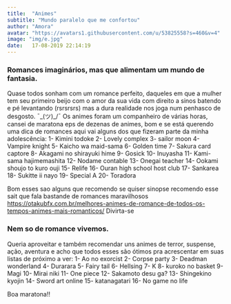 ```yaml
---
title:  "Animes"
subtitle: "Mundo paralelo que me confortou"
author: "Amora"
avatar: "https://avatars1.githubusercontent.com/u/53825558?s=460&v=4"
image: "img/e.jpg"
date:   17-08-2019 22:14:19
---
```


### Romances imaginários, mas que alimentam um mundo de fantasia. 
Quase todos sonham com um romance perfeito, daqueles em que a mulher tem seu primeiro beijo com o amor da sua vida com direito a sinos batendo e pé levantando (rsrsrsrs) mas a dura realidade nos joga num penhasco de desgosto. ¯\_(ツ)_/¯
Os animes foram um companheiro de várias horas, cansei de maratona eps de dezenas de animes, bom e se está querendo uma dica de romances aqui vai alguns dos que fizeram parte da minha adolescência: 
1- Kimini todoke
2- Lovely complex
3- sailor moon 
4- Vampire knight
5- Kaicho wa maid-sama
6- Golden time
7- Sakura card captore
8- Akagami no shirayuki hime
9- Gosick
10- Inuyasha
11- Kami-sama hajimemashita
12- Nodame contable
13- Onegai teacher 
14- Ookami shoujo to kuro ouji
15- Relife
16- Ouran high school host club
17- Sankarea
18- Sukitte ii nayo
19- Special A
20- Toradora 

Bom esses sao alguns que recomendo se quiser sinopse recomendo esse sait que fala bastande de romances maravilhosos 
https://otakubfx.com.br/melhores-animes-de-romance-de-todos-os-tempos-animes-mais-romanticos/
Divirta-se 

### Nem so de romance vivemos.
Queria aproveitar e também recomendar uns animes de terror, suspense, ação, aventura e acho que todos esses são ótimos pra acrescentar em suas listas de próximo a ver: 
1- Ao no exorcist
2- Corpse party
3- Deadman wonderland 
4- Durarara
5- Fairy tail 
6- Hellsing
7- K
8- kuroko no basket
9- Magi 
10- Mirai niki
11- One piece
12- Sakamoto desu ga?
13- Shingekino kyojin
14- Sword art online
15- katanagatari
16- No game no life

Boa maratona!!